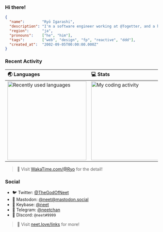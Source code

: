 ### Hi there!

```json
{
  "name":        "Ryō Igarashi",
  "description": "I'm a software engineer working at @Togetter, and a high schooler",
  "region":      "ja",
  "pronouns":    ["he", "him"],
  "tags":        ["web", "design", "fp", "reactive", "ddd"],
  "created_at":  "2002-09-05T00:00:00.000Z"
}
```

### Recent Activity

| 🌏 Languages | 💻 Stats |
| :---------- | :------ |
| <img src="https://wakatime.com/share/@Ryo/6e0dd540-5902-4edf-a1aa-da52a37834f3.svg" alt="Recently used languages" height="260px" /> | <img src="https://wakatime.com/share/@Ryo/2dca4646-5d13-4faf-9154-bda5daddb9af.svg" alt="My coding activity" height="260px" /> |

> 🔗 Visit [WakaTime.com/@Ryo](https://wakatime.com/@Ryo) for the detail!

### Social

- 🐦 Twitter: [@TheGodOfNeet](https://twitter.com)
- 🐘 Mastodon: [@neet@mastodon.social](https://mastodon.social/@neet)
- 🔑 Keybase: [@neet](https://keybase.io/neet)
- 💌 Telegram: [@neetchan](https://keybase.io/neet)
- 👾 Discord: `@neet#9999`

> 🔗 Visit [neet.love/links](https://neet.love/links) for more!
